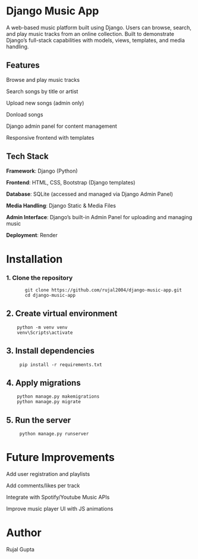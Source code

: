 #  Django Music App
A web-based music platform built using Django. Users can browse, search, and play music tracks from an online collection. Built to demonstrate Django’s full-stack capabilities with models, views, templates, and media handling.
##  Features

  Browse and play music tracks
  
  Search songs by title or artist
  
  Upload new songs (admin only)

  Donload songs
  
  Django admin panel for content management
  
  Responsive frontend with templates

## Tech Stack

 **Framework**: Django (Python)
 
 **Frontend**: HTML, CSS, Bootstrap (Django templates)
 
 **Database**: SQLite (accessed and managed via Django Admin Panel)
 
 **Media Handling**: Django Static & Media Files
 
 **Admin Interface**: Django’s built-in Admin Panel for uploading and managing music
 
  **Deployment**: Render 

# Installation
   ### 1. Clone the repository
           git clone https://github.com/rujal2004/django-music-app.git
           cd django-music-app
  ## 2.  Create virtual environment
        python -m venv venv
        venv\Scripts\activate
  ## 3.   Install dependencies
         pip install -r requirements.txt
  ## 4. Apply migrations
        python manage.py makemigrations
        python manage.py migrate
  ## 5.  Run the server
         python manage.py runserver


# Future Improvements
Add user registration and playlists

Add comments/likes per track

Integrate with Spotify/Youtube Music APIs

Improve music player UI with JS animations

# Author
 Rujal Gupta


         
